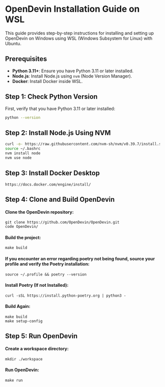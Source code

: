 # OpenDevin Installation Guide on WSL

This guide provides step-by-step instructions for installing and setting up OpenDevin on Windows using WSL (Windows Subsystem for Linux) with Ubuntu.

## Prerequisites

- **Python 3.11+**: Ensure you have Python 3.11 or later installed.
- **Node.js**: Install Node.js using `nvm` (Node Version Manager).
- **Docker**: Install Docker inside WSL.

## Step 1: Check Python Version

First, verify that you have Python 3.11 or later installed:

```bash
python --version
```

## Step 2: Install Node.js Using NVM
```bash
curl -o- https://raw.githubusercontent.com/nvm-sh/nvm/v0.39.7/install.sh | bash
source ~/.bashrc
nvm install node
nvm use node
```

## Step 3: Install Docker Desktop 
```
https://docs.docker.com/engine/install/
```

## Step 4: Clone and Build OpenDevin

#### Clone the OpenDevin repository:
```
git clone https://github.com/OpenDevin/OpenDevin.git
code OpenDevin/
```

#### Build the project:
```
make build
```

#### If you encounter an error regarding poetry not being found, source your profile and verify the Poetry installation:
```
source ~/.profile && poetry --version
```

#### Install Poetry (If not Installed):
```
curl -sSL https://install.python-poetry.org | python3 -
```

#### Build Again: 
```
make build
make setup-config
```
## Step 5: Run OpenDevin
#### Create a workspace directory:
```
mkdir ./workspace
```

#### Run OpenDevin:
```
make run
```

